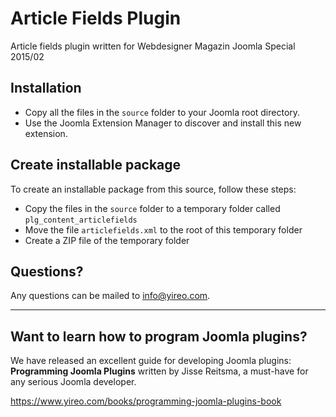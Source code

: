 # Article Fields Plugin
Article fields plugin written for Webdesigner Magazin Joomla Special 2015/02

## Installation
* Copy all the files in the `source` folder to your Joomla root directory.
* Use the Joomla Extension Manager to discover and install this new extension.

## Create installable package
To create an installable package from this source, follow these steps:
* Copy the files in the `source` folder to a temporary folder called `plg_content_articlefields`
* Move the file `articlefields.xml` to the root of this temporary folder
* Create a ZIP file of the temporary folder

## Questions?
Any questions can be mailed to info@yireo.com.

---
## Want to learn how to program Joomla plugins?
We have released an excellent guide for developing Joomla plugins: **Programming Joomla Plugins** written by Jisse Reitsma, a must-have for any serious Joomla developer.

https://www.yireo.com/books/programming-joomla-plugins-book
